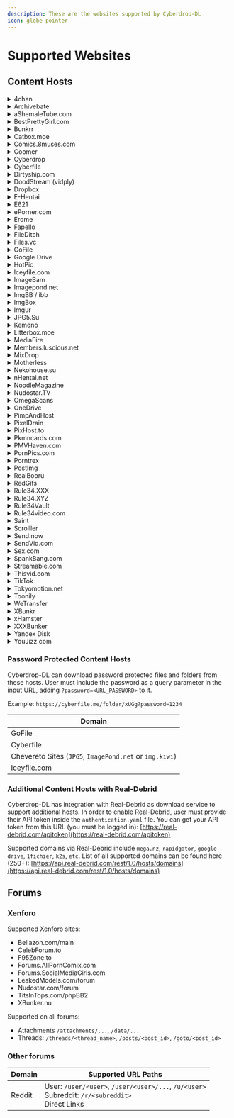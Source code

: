 ```yaml
---
description: These are the websites supported by Cyberdrop-DL
icon: globe-pointer
---
```


# Supported Websites

## Content Hosts

<details>

<summary>4chan</summary>

## `Supported URL Paths:`

* Board: `/<board>`
* Thread: `/thread`

</details>

<details>

<summary>Archivebate</summary>

## `Supported URL Paths:`

* Video: `/watch/<video_id>`

</details>

<details>

<summary>aShemaleTube.com</summary>

## `Supported URL Paths:`

* Playlists: `/playlists/...`
* Video: `/videos/...`
* Models: `/creators/...`, `/model/...`, `/pornstars/...`
* User: `/profiles/...`

</details>

<details>

<summary>BestPrettyGirl.com</summary>

## `Supported URL Paths:`

* Collections: `"category", "tag", "date"`
* Gallery: `/<gallery_name>/`

</details>

<details>

<summary>Bunkrr</summary>

## `Supported URL Paths:`

* Albums: `/a/...`
* Videos: `/v/...`
* Others: `/f/...`
* Direct links

</details>

<details>

<summary>Catbox.moe</summary>

## `Supported URL Paths:`

* Direct Links

</details>

<details>

<summary>Comics.8muses.com</summary>

## `Supported URL Paths:`

* Album: `/comics/album/...`

</details>

<details>

<summary>Coomer</summary>

## `Supported URL Paths:`

* Fansly Model: `/fansly/user/<user>`
* Favorites: `/favorites`
* Search: `/search?...`
* Individual Post: `/<service>/user/<user>/post/<post_id>`
* OnlyFans Model: `/onlyfans/user/<user>`
* Direct links

</details>

<details>

<summary>Cyberdrop</summary>

## `Supported URL Paths:`

* Albums: `/a/...`
* Files: `/f/...`
* Direct links

</details>

<details>

<summary>Cyberfile</summary>

## `Supported URL Paths:`

* Files: `/...`
* Folders: `/folder/...`
* Shared: `/shared/...`

</details>

<details>

<summary>Dirtyship.com</summary>

## `Supported URL Paths:`

* Categories: `/category/...`
* Tags: `/tag/...`
* Videos: `/<video_name>`

</details>

<details>

<summary>DoodStream (vidply)</summary>

## `Supported URL Paths:`

* Video: `/e/<video_id>`

</details>

<details>

<summary>Dropbox</summary>

## `Supported URL Paths:`

* Files: `/scl/fi/...`,`/s`
* Folders: `/scl/fo/...`, `/sh/...`

**NOTE**: Folders will be downloaded as a zip file.
See: [`--download-dropbox-folders-as-zip` (CLI args)](https://script-ware.gitbook.io/cyberdrop-dl/reference/cli-arguments#download-dropbox-folders-as-zip)

</details>

<details>

<summary>E-Hentai</summary>

## `Supported URL Paths:`

* Albums: `/g/...`
* Files: `/s/...`

</details>

<details>

<summary>E621</summary>

## `Supported URL Paths:`

* Post: `/posts/...`
* Tags: `/posts?tags=...`
* Pools: `/pools/...`

</details>

<details>

<summary>ePorner.com</summary>

## `Supported URL Paths:`

* Categories: `/cat/...`
* Channels: `/channel/...`
* Pornstars: `/pornstar/...`
* Profile: `/profile/...`
* Search: `/search/...`
* Video: `/<video_name>-<video-id>`, `/hd-porn/<video_id>`, `/embed/<video_id>`
* Photo: `/photo/...`
* Gallery: `/gallery/...`

</details>

<details>

<summary>Erome</summary>

## `Supported URL Paths:`

* Album: `/a/...`
* Profile: `/...`

</details>

<details>

<summary>Fapello</summary>

## `Supported URL Paths:`

* Individual Post: `/.../...`
* Model: `/...`

</details>

<details>

<summary>FileDitch</summary>

## `Supported URL Paths:`

* Direct links

</details>

<details>

<summary>Files.vc</summary>

## `Supported URL Paths:`

* Direct links

</details>

<details>

<summary>GoFile</summary>

## `Supported URL Paths:`

* Album: `/d/...`

</details>

<details>

<summary>Google Drive</summary>

## `Supported URL Paths:`

* Docs: `/document/d/<file_id>`
* Files: `/d/<file_id>`
* Folders: `/drive/folders/<folder_id>`
* Sheets: `/spreadsheets/d/<file_id>`
* Slides: `/presentation/d/<file_id>`

</details>

<details>

<summary>HotPic</summary>

## `Supported URL Paths:`

* Album: `/album/...`
* Image: `/i/...`

</details>

<details>

<summary>Iceyfile.com</summary>

## `Supported URL Paths:`

* Files: `/...`
* Folders: `/folder/...`
* Shared: `/shared/...`

</details>

<details>

<summary>ImageBam</summary>

## `Supported URL Paths:`

* Album: `/view/...`
* Image: `/view/...`
* Direct links

</details>

<details>

<summary>Imagepond.net</summary>

## `Supported URL Paths:`

* Album: `/a/...`
* Image: `/img/...`
* Profiles: `/...`
* Video: `/video/..`
* Direct links

</details>

<details>

<summary>ImgBB / ibb</summary>

## `Supported URL Paths:`

* Album: `/album/...`
* Image: `/...`

</details>

<details>

<summary>ImgBox</summary>

## `Supported URL Paths:`

* Album: `/g/...`
* Images: `/...`
* Direct links

</details>

<details>

<summary>Imgur</summary>

## `Supported URL Paths:`

* Album: `/a/...`
* Gallery: `/gallery/...`
* Image: `/...`
* Direct links

</details>

<details>

<summary>JPG5.Su</summary>

## `Supported URL Paths:`

* Album: `/a/...`
* Image: `/img/...`
* Profiles: `/...`
* Direct links

</details>

<details>

<summary>Kemono</summary>

## `Supported URL Paths:`

* Afdian Model: `/afdian/user/<user>`
* Boosty Model: `/boosty/user/<user>`
* DLSite Model: `/dlsite/user/<user>`
* Discord Server: `/discord/<server_id>`
* Discord Server Channel: `/discord/server/...#...`
* Favorites: `/favorites`
* FanBox Model: `/fanbox/user/<user>`
* Fantia Model: `/fantia/user/<user>`
* Favorites: `/favorites`
* Gumroad Model: `/gumroad/user/<user>`
* Individual Post: `/<service>/user/<user>/post/<post_id>`
* Patreon Model: `/patreon/user/<user>`
* Search: `/search?...`
* SubscribeStar Model: `/subscribestar/user/<user>`
* Direct Links

</details>

<details>

<summary>Litterbox.moe</summary>

## `Supported URL Paths:`

* Direct Links

</details>

<details>

<summary>MediaFire</summary>

## `Supported URL Paths:`

* File: `/file/...`
* Folder: `/folder/...`

</details>

<details>

<summary>Members.luscious.net</summary>

## `Supported URL Paths:`

* Album: `/albums/...`

</details>

<details>

<summary>MixDrop</summary>

## `Supported URL Paths:`

* File: `/e/<file_id>`, `/f/<file_id>`

</details>

<details>

<summary>Motherless</summary>

## `Supported URL Paths:`

* Groups, users, images and videos (NOT Galleries)

</details>

<details>

<summary>Nekohouse.su</summary>

## `Supported URL Paths:`

* Fanbox Model: `/fanbox/user/<user>`
* Fantia Model: `/fantia/user/<user>`
* Fantia Products Model: `/fantia_products/user/<user>`
* Individual Post: `/service/user/<user>/post/...`
* Subscribestar Model: `/subscribestar/user/<user>`
* Twitter Model: `/twitter/user/<user>`
* Direct Links

</details>

<details>

<summary>nHentai.net</summary>

## `Supported URL Paths:`

* Collections: `"favorites", "tag", "search", "parody", "group", "character", "artist"`
* Gallery: `/g/<gallery_id>`

</details>

<details>

<summary>NoodleMagazine</summary>

## `Supported URL Paths:`

* Search: `/video/<search_query>`
* Video: `/watch/<video_id>`

</details>

<details>

<summary>Nudostar.TV</summary>

## `Supported URL Paths:`

* Model: `/models/...`

</details>

<details>

<summary>OmegaScans</summary>

## `Supported URL Paths:`

* Chapter: `/series/.../...`
* Series: `/series/...`
* Direct links

</details>

<details>

<summary>OneDrive</summary>

## `Supported URL Paths:`

* Access Link: `https://onedrive.live.com/?authkey=<KEY>&id=<ID>&cid=<CID>`
* Share Link (anyone can access): `https://1drv.ms/t/<key>`, `https://1drv.ms/f/<key>`

</details>

<details>

<summary>PimpAndHost</summary>

## `Supported URL Paths:`

* Album: `/album/...`
* Image: `/image/...`

</details>

<details>

<summary>PixelDrain</summary>

## `Supported URL Paths:`

* File: `/u/...`
* Folder: `/l/...`

</details>

<details>

<summary>PixHost.to</summary>

## `Supported URL Paths:`

* Gallery: `/gallery/...`
* Image: `/show/...`

</details>

<details>

<summary>Pkmncards.com</summary>

## `Supported URL Paths:`

* Card: `/card/...`
* Set: `/set/...`
* Series: `/series/...`

</details>

<details>

<summary>PMVHaven.com</summary>

## `Supported URL Paths:`

* Category: `/category/...`
* Music: `/music/...`
* Playlist: `/playlist/...`
* Search results: `/search/...`
* Star: `/star/...`
* Tag: `/tags/...`
* Users: `/profile/...`
* Video: `/video/...`

</details>

<details>

<summary>PornPics.com</summary>

## `Supported URL Paths:`

* Categories `/categories/....`
* Channels `/channels/...`
* Gallery `/galleries/...`
* Pornstars `/pornstars/...`
* Search `/?q=<query>`
* Tags `/tags/...`
* Direct Links

</details>

<details>

<summary>Porntrex</summary>

## `Supported URL Paths:`

* Video: `/video/...`
* Album: `/albums/...`,
* User: `/members/...`
* Tag: `/tags/...`
* Category: `/categories/...`
* Model: `/models/...`
* Playlist: `/playlists/...`
* Search: `/search/...`

</details>

<details>

<summary>PostImg</summary>

## `Supported URL Paths:`

* Album: `/gallery/...`
* Image: `/...`
* Direct links

</details>

<details>

<summary>RealBooru</summary>

## `Supported URL Paths:`

* File: `?id=...`
* Tags: `?tags=...`

</details>

<details>

<summary>RedGifs</summary>

## `Supported URL Paths:`

* User: `/users/<user>`
* Video: `/watch/...`

</details>

<details>

<summary>Rule34.XXX</summary>

## `Supported URL Paths:`

* File: `?id=...`
* Tags: `?tags=...`

</details>

<details>

<summary>Rule34.XYZ</summary>

## `Supported URL Paths:`

* File page: `/post/...`
* Tag: `/...`

</details>

<details>

<summary>Rule34Vault</summary>

## `Supported URL Paths:`

* File page: `/post/...`
* Playlist: `/playlists/view/...`
* Tag: `/...`

</details>

<details>

<summary>Rule34video.com</summary>

## `Supported URL Paths:`

* Members: `/members/...`
* Models: `/models/...`
* Search: `/search/...`
* Tags: `/tags/...`
* Video: `/video/<video_id>/<video_name>`, `/videos/<video_id>/<video_name>`

</details>

<details>

<summary>Saint</summary>

## `Supported URL Paths:`

* Albums: `/a/...`
* Video: `/embed/...`, `/d/...`
* Direct links

</details>

<details>

<summary>Scrolller</summary>

## `Supported URL Paths:`

* Subreddit: `/r/...`

</details>

<details>

<summary>Send.now</summary>

## `Supported URL Paths:`

* Direct links

</details>

<details>

<summary>SendVid.com</summary>

## `Supported URL Paths:`

* Videos: `/...`
* Embeds: `/embed/...`
* Direct Links

</details>

<details>

<summary>Sex.com</summary>

## `Supported URL Paths:`

* Shorts Profiles: `/shorts/<profile>`

</details>

<details>

<summary>SpankBang.com</summary>

## `Supported URL Paths:`

* Playlist: `/playlist/<playlist-id>`
* Video: `/video/<video_id>`, `/embed/<video_id>`, `/play/<video_id>`, `/playlist/<playlist-id>-<video_id>`

</details>

<details>

<summary>Streamable.com</summary>

## `Supported URL Paths:`

* Video: `/...`

</details>

<details>

<summary>Thisvid.com</summary>

## `Supported URL Paths:`

* Albums: `/albums/<album_nam>`
* Albums: `/albums/<album_name>/<image_name>`
* Search: `/search/?q=...`
* Categories: `/categories/...`
* Tags: `/tags/...`
* Videos: `/videos/...`
* Members: `/members/<member_id>`

</details>

<details>

<summary>TikTok</summary>

## `Supported URL Paths:`

* User: `/@<user>`
* Video: `/@<user>/video/<video_id>`
* Photo: `/@<user>/photo/<photo_id>`

</details>

<details>

<summary>Tokyomotion.net</summary>

## `Supported URL Paths:`

* Albums: `/user/<user>/albums/`, `/album/<album_id>`
* Photo: `/photo/<photo_id>`, `/user/<user>/favorite/photos`
* Playlist: `/user/<user>/favorite/videos`
* Profiles: `/user/<user>`
* Search Results: `/search?...`
* Video: `/video/<video_id>`

</details>

<details>

<summary>Toonily</summary>

## `Supported URL Paths:`

* Chapter: `/webtoon/.../...`
* Webtoon: `/webtoon/...`
* Direct links

</details>

<details>

<summary>WeTransfer</summary>

## `Supported URL Paths:`

* Public link: `wetransfer.com/<file_id>/<security_hash>`
* Share Link: `wetransfer.com/<file_id>/<recipient_id>/<security_hash>`
* Short Link: `we.tl/<id>`
* Direct links: `download.wetransfer.com/...`

</details>

<details>

<summary>XBunkr</summary>

## `Supported URL Paths:`

* Albums: `/a/...`
* Direct Links

</details>

<details>

<summary>xHamster</summary>

## `Supported URL Paths:`

* Users, creators, videos and galleries

</details>

<details>

<summary>XXXBunker</summary>

## `Supported URL Paths:`

* Video: `/<video_id>`
* Search Results: `/search/...`

</details>

<details>

<summary>Yandex Disk</summary>

## `Supported URL Paths:`

* Folder: `disk.yandex/d/<folder_id>`, `yadi.sk/d/<folder_id>`
* Files: `disk.yandex/d/<folder_id>/<file_name>`, `yadi.sk/d/<folder_id>/<file_name>`

**NOTE**: Does NOT support nested folders

</details>

<details>

<summary>YouJizz.com</summary>

## `Supported URL Paths:`

* Video: `/video/embed/<video_id>`, `/video/<video_id>/...`

</details>

### Password Protected Content Hosts

Cyberdrop-DL can download password protected files and folders from these hosts. User must include the password as a query parameter in the input URL, adding `?password=<URL_PASSWORD>` to it.

Example: `https://cyberfile.me/folder/xUGg?password=1234`

| Domain                                                  |
| ------------------------------------------------------- |
| GoFile                                                  |
| Cyberfile                                               |
| Chevereto Sites (`JPG5`, `ImagePond.net` or `img.kiwi`) |
| Iceyfile.com                                            |

### Additional Content Hosts with Real-Debrid

Cyberdrop-DL has integration with Real-Debrid as download service to support additional hosts. In order to enable Real-Debrid, user must provide their API token inside the `authentication.yaml` file. You can get your API token from this URL (you must be logged in): [https://real-debrid.com/apitoken](https://real-debrid.com/apitoken)

Supported domains via Real-Debrid include `mega.nz`, `rapidgator`, `google drive`, `1fichier`, `k2s`, `etc`. List of all supported domains can be found here (250+): [https://api.real-debrid.com/rest/1.0/hosts/domains](https://api.real-debrid.com/rest/1.0/hosts/domains)

## Forums

### Xenforo

Supported Xenforo sites:

* Bellazon.com/main
* CelebForum.to
* F95Zone.to
* Forums.AllPornComix.com
* Forums.SocialMediaGirls.com
* LeakedModels.com/forum
* Nudostar.com/forum
* TitsInTops.com/phpBB2
* XBunker.nu

Supported on all forums:

* Attachments `/attachments/...`, `/data/...`
* Threads: `/threads/<thread_name>`, `/posts/<post_id>`, `/goto/<post_id>`

### Other forums

| Domain | Supported URL Paths                                                                                      |
| ------ | -------------------------------------------------------------------------------------------------------- |
| Reddit | User: `/user/<user>`, `/user/<user>/...`, `/u/<user>` <br> Subreddit: `/r/<subreddit>` <br> Direct Links |
